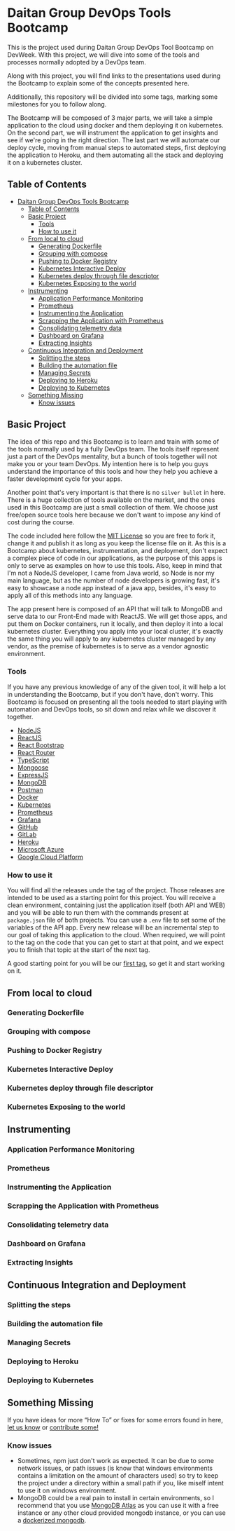 # Daitan Group DevOps Tools Bootcamp

This is the project used during Daitan Group DevOps Tool Bootcamp on DevWeek. With this project, we will dive into some of the tools and processes normally adopted by a DevOps team.

Along with this project, you will find links to the presentations used during the Bootcamp to explain some of the concepts presented here.

Additionally, this repository will be divided into some tags, marking some milestones for you to follow along.

The Bootcamp will be composed of 3 major parts, we will take a simple application to the cloud using docker and them deploying it on kubernetes. On the second part, we will instrument the application to get insights and see if we're going in the right direction. The last part we will automate our deploy cycle, moving from manual steps to automated steps, first deploying the application to Heroku, and them automating all the stack and deploying it on a kubernetes cluster.

## Table of Contents

- [Daitan Group DevOps Tools Bootcamp](#daitan-group-devops-tools-bootcamp)
	- [Table of Contents](#table-of-contents)
	- [Basic Project](#basic-project)
		- [Tools](#tools)
		- [How to use it](#how-to-use-it)
	- [From local to cloud](#from-local-to-cloud)
		- [Generating Dockerfile](#generating-dockerfile)
		- [Grouping with compose](#grouping-with-compose)
		- [Pushing to Docker Registry](#pushing-to-docker-registry)
		- [Kubernetes Interactive Deploy](#kubernetes-interactive-deploy)
		- [Kubernetes deploy through file descriptor](#kubernetes-deploy-through-file-descriptor)
		- [Kubernetes Exposing to the world](#kubernetes-exposing-to-the-world)
	- [Instrumenting](#instrumenting)
		- [Application Performance Monitoring](#application-performance-monitoring)
		- [Prometheus](#prometheus)
		- [Instrumenting the Application](#instrumenting-the-application)
		- [Scrapping the Application with Prometheus](#scrapping-the-application-with-prometheus)
		- [Consolidating telemetry data](#consolidating-telemetry-data)
		- [Dashboard on Grafana](#dashboard-on-grafana)
		- [Extracting Insights](#extracting-insights)
	- [Continuous Integration and Deployment](#continuous-integration-and-deployment)
		- [Splitting the steps](#splitting-the-steps)
		- [Building the automation file](#building-the-automation-file)
		- [Managing Secrets](#managing-secrets)
		- [Deploying to Heroku](#deploying-to-heroku)
		- [Deploying to Kubernetes](#deploying-to-kubernetes)
	- [Something Missing](#something-missing)
		- [Know issues](#know-issues)

## Basic Project

The idea of this repo and this Bootcamp is to learn and train with some of the tools normally used by a fully DevOps team. The tools itself represent just a part of the DevOps mentality, but a bunch of tools together will not make you or your team DevOps. My intention here is to help you guys understand the importance of this tools and how they help you achieve a faster development cycle for your apps.

Another point that's very important is that there is no `silver bullet` in here. There is a huge collection of tools available on the market, and the ones used in this Bootcamp are just a small collection of them. We choose just free/open source tools here because we don't want to impose any kind of cost during the course.

The code included here follow the [MIT License](LICENCE) so you are free to fork it, change it and publish it as long as you keep the license file on it. As this is a Bootcamp about kubernetes, instrumentation, and deployment, don't expect a complex piece of code in our applications, as the purpose of this apps is only to serve as examples on how to use this tools. Also, keep in mind that I'm not a NodeJS developer, I came from Java world, so Node is nor my main language, but as the number of node developers is growing fast, it's easy to showcase a node app instead of a java app, besides, it's easy to apply all of this methods into any language.

The app present here is composed of an API that will talk to MongoDB and serve data to our Front-End made with ReactJS. We will get those apps, and put them on Docker containers, run it locally, and then deploy it into a local kubernetes cluster. Everything you apply into your local cluster, it's exactly the same thing you will apply to any kubernetes cluster managed by any vendor, as the premise of kubernetes is to serve as a vendor agnostic environment.

### Tools

If you have any previous knowledge of any of the given tool, it will help a lot in understanding the Bootcamp, but if you don't have, don't worry. This Bootcamp is focused on presenting all the tools needed to start playing with automation and DevOps tools, so sit down and relax while we discover it together.

- [NodeJS](https://nodejs.org/en/)
- [ReactJS](https://reactjs.org/)
- [React Bootstrap](https://react-bootstrap.github.io/)
- [React Router](https://reacttraining.com/react-router/)
- [TypeScript](https://www.typescriptlang.org/)
- [Mongoose](http://mongoosejs.com/)
- [ExpressJS](http://expressjs.com/)
- [MongoDB](https://www.mongodb.com/)
- [Postman](https://www.getpostman.com/)
- [Docker](https://www.docker.com/)
- [Kubernetes](https://kubernetes.io/)
- [Prometheus](https://prometheus.io/)
- [Grafana](https://grafana.com/)
- [GitHub](https://github.com/)
- [GitLab](https://about.gitlab.com/)
- [Heroku](https://www.heroku.com/)
- [Microsoft Azure](https://azure.microsoft.com)
- [Google Cloud Platform](https://cloud.google.com/)

### How to use it

You will find all the releases unde the tag of the project. Those releases are intended to be used as a starting point for this project. You will receive a clean environment, containing just the application itself (both API and WEB) and you will be able to run them with the commands present at `package.json` file of both projects. You can use a `.env` file to set some of the variables of the API app. Every new release will be an incremental step to our goal of taking this application to the cloud. When required, we will point to the tag on the code that you can get to start at that point, and we expect you to finish that topic at the start of the next tag.

A good starting point for you will be our [first tag](https://github.com/paulushcgcj/daitan-k8s-bootcamp/releases/tag/v1.0), so get it and start working on it.

## From local to cloud

### Generating Dockerfile

### Grouping with compose

### Pushing to Docker Registry

### Kubernetes Interactive Deploy

### Kubernetes deploy through file descriptor

### Kubernetes Exposing to the world

## Instrumenting

### Application Performance Monitoring

### Prometheus

### Instrumenting the Application

### Scrapping the Application with Prometheus

### Consolidating telemetry data

### Dashboard on Grafana

### Extracting Insights

## Continuous Integration and Deployment

### Splitting the steps

### Building the automation file

### Managing Secrets

### Deploying to Heroku

### Deploying to Kubernetes

## Something Missing

If you have ideas for more “How To” or fixes for some errors found in here, [let us know](https://github.com/paulushcgcj/daitan-k8s-bootcamp/issues) or [contribute some!](https://github.com/paulushcgcj/daitan-k8s-bootcamp/edit/master/README.md)

### Know issues

- Sometimes, npm just don't work as expected. It can be due to some network issues, or path issues (is know that windows environments contains a limitation on the amount of characters used) so try to keep the project under a directory within a small path if you, like miself intent to use it on windows environment.
- MongoDB could be a real pain to install in certain environments, so I recommend that you use [MongoDB Atlas](https://www.mongodb.com/cloud/atlas/lp/general) as you can use it with a free instance or any other cloud provided mongodb instance, or you can use a [dockerized mongodb](https://hub.docker.com/_/mongo/).